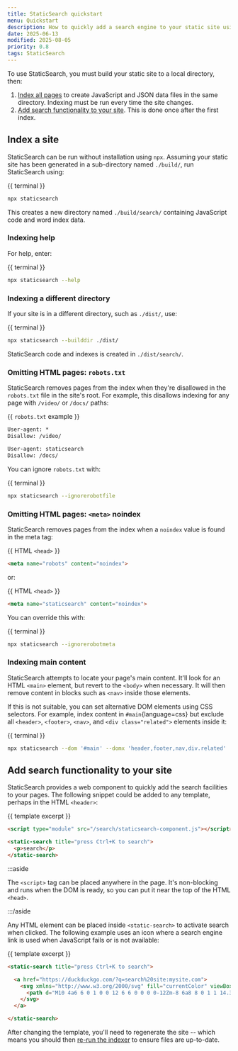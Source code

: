 ```yaml
---
title: StaticSearch quickstart
menu: Quickstart
description: How to quickly add a search engine to your static site using StaticSearch.
date: 2025-06-13
modified: 2025-08-05
priority: 0.8
tags: StaticSearch
---
```


To use StaticSearch, you must build your static site to a local directory, then:

1. [Index all pages](#index-a-site) to create JavaScript and JSON data files in the same directory. Indexing must be run every time the site changes.
1. [Add search functionality to your site](#add-search-functionality-to-your-site). This is done once after the first index.


## Index a site

StaticSearch can be run without installation using `npx`. Assuming your static site has been generated in a sub-directory named `./build/`, run StaticSearch using:

{{ terminal }}
```bash
npx staticsearch
```

This creates a new directory named `./build/search/` containing JavaScript code and word index data.


### Indexing help

For help, enter:

{{ terminal }}
```bash
npx staticsearch --help
```


### Indexing a different directory

If your site is in a different directory, such as `./dist/`, use:

{{ terminal }}
```bash
npx staticsearch --builddir ./dist/
```

StaticSearch code and indexes is created in `./dist/search/`.


### Omitting HTML pages: `robots.txt`

StaticSearch removes pages from the index when they're disallowed in the `robots.txt` file in the site's root. For example, this disallows indexing for any page with `/video/` or `/docs/` paths:

{{ `robots.txt` example }}
```txt
User-agent: *
Disallow: /video/

User-agent: staticsearch
Disallow: /docs/
```

You can ignore `robots.txt` with:

{{ terminal }}
```bash
npx staticsearch --ignorerobotfile
```


### Omitting HTML pages: `<meta>` noindex

StaticSearch removes pages from the index when a `noindex` value is found in the meta tag:

{{ HTML `<head>` }}
```html
<meta name="robots" content="noindex">
```

or:

{{ HTML `<head>` }}
```html
<meta name="staticsearch" content="noindex">
```

You can override this with:

{{ terminal }}
```bash
npx staticsearch --ignorerobotmeta
```


### Indexing main content

StaticSearch attempts to locate your page's main content. It'll look for an HTML `<main>` element, but revert to the `<body>` when necessary. It will then remove content in blocks such as `<nav>` inside those elements.

If this is not suitable, you can set alternative DOM elements using CSS selectors. For example, index content in `#main`{language=css} but exclude all `<header>`, `<footer>`, `<nav>`, and `<div class="related">` elements inside it:

{{ terminal }}
```bash
npx staticsearch --dom '#main' --domx 'header,footer,nav,div.related'
```


## Add search functionality to your site

StaticSearch provides a web component to quickly add the search facilities to your pages. The following snippet could be added to any template, perhaps in the HTML `<header>`:

{{ template excerpt }}
```html
<script type="module" src="/search/staticsearch-component.js"></script>

<static-search title="press Ctrl+K to search">
  <p>search</p>
</static-search>
```

:::aside

The `<script>` tag can be placed anywhere in the page. It's non-blocking and runs when the DOM is ready, so you can put it near the top of the HTML `<head>`.

:::/aside

Any HTML element can be placed inside `<static-search>` to activate search when clicked. The following example uses an icon where a search engine link is used when JavaScript fails or is not available:

{{ template excerpt }}
```html
<static-search title="press Ctrl+K to search">

  <a href="https://duckduckgo.com/?q=search%20site:mysite.com">
    <svg xmlns="http://www.w3.org/2000/svg" fill="currentColor" viewBox="0 0 24 24">
      <path d="M10 4a6 6 0 1 0 0 12 6 6 0 0 0 0-12Zm-8 6a8 8 0 1 1 14.3 5l5.4 5.3a1 1 0 0 1-1.4 1.4l-5.4-5.4A8 8 0 0 1 2 10Z"></path>
    </svg>
  </a>

</static-search>
```

After changing the template, you'll need to regenerate the site -- which means you should then [re-run the indexer](#index-a-site) to ensure files are up-to-date.
